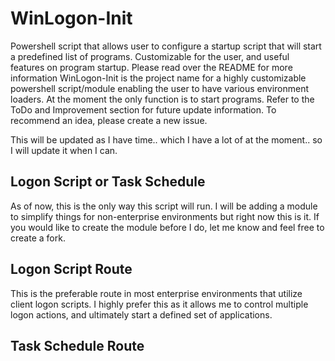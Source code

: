 # WinLogon-Init
Powershell script that allows user to configure a startup script that will start a predefined list of programs. Customizable for the user, and useful features on program startup. Please read over the README for more information
WinLogon-Init is the project name for a highly customizable powershell script/module enabling the user to have various environment loaders. At the moment the only function is to start programs. Refer to the ToDo and Improvement section for future update information. To recommend an idea, please create a new issue.

This will be updated as I have time.. which I have a lot of at the moment.. so I will update it when I can.

## Logon Script or Task Schedule
As of now, this is the only way this script will run. I will be adding a module to simplify things for non-enterprise environments but right now this is it. If you would like to create the module before I do, let me know and feel free to create a fork.
## Logon Script Route
This is the preferable route in most enterprise environments that utilize client logon scripts. I highly prefer this as it allows me to control multiple logon actions, and ultimately start a defined set of applications.
## Task Schedule Route
